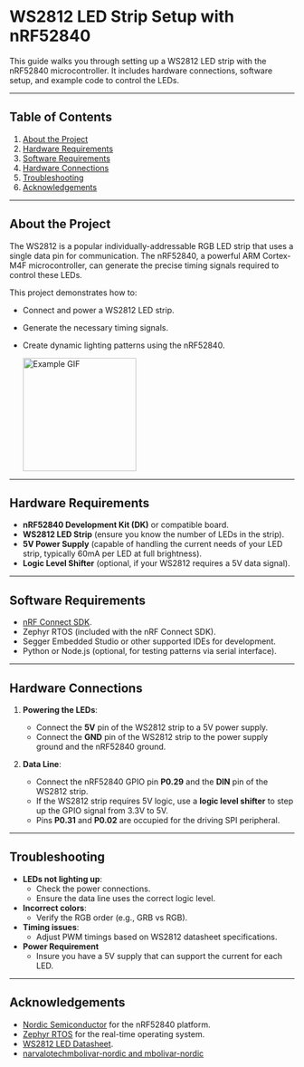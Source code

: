 
# WS2812 LED Strip Setup with nRF52840

This guide walks you through setting up a WS2812 LED strip with the nRF52840 microcontroller. It includes hardware connections, software setup, and example code to control the LEDs.

---

## Table of Contents

1. [About the Project](#about-the-project)
2. [Hardware Requirements](#hardware-requirements)
3. [Software Requirements](#software-requirements)
4. [Hardware Connections](#hardware-connections)
5. [Troubleshooting](#troubleshooting)
6. [Acknowledgements](#acknowledgements)

---

## About the Project

The WS2812 is a popular individually-addressable RGB LED strip that uses a single data pin for communication. The nRF52840, a powerful ARM Cortex-M4F microcontroller, can generate the precise timing signals required to control these LEDs. 

This project demonstrates how to:
- Connect and power a WS2812 LED strip.
- Generate the necessary timing signals.
- Create dynamic lighting patterns using the nRF52840.
  
    <img src="images/example.gif" alt="Example GIF" width="200">

---

## Hardware Requirements

- **nRF52840 Development Kit (DK)** or compatible board.
- **WS2812 LED Strip** (ensure you know the number of LEDs in the strip).
- **5V Power Supply** (capable of handling the current needs of your LED strip, typically 60mA per LED at full brightness).
- **Logic Level Shifter** (optional, if your WS2812 requires a 5V data signal).

---

## Software Requirements

- [nRF Connect SDK](https://developer.nordicsemi.com/nRF_Connect_SDK/).
- Zephyr RTOS (included with the nRF Connect SDK).
- Segger Embedded Studio or other supported IDEs for development.
- Python or Node.js (optional, for testing patterns via serial interface).

---

## Hardware Connections

1. **Powering the LEDs**:
   - Connect the **5V** pin of the WS2812 strip to a 5V power supply.
   - Connect the **GND** pin of the WS2812 strip to the power supply ground and the nRF52840 ground.

2. **Data Line**:
   - Connect the nRF52840 GPIO pin **P0.29** and the **DIN** pin of the WS2812 strip.
   - If the WS2812 strip requires 5V logic, use a **logic level shifter** to step up the GPIO signal from 3.3V to 5V.
   - Pins **P0.31** and **P0.02** are occupied for the driving SPI peripheral.

---

## Troubleshooting

- **LEDs not lighting up**:
  - Check the power connections.
  - Ensure the data line uses the correct logic level.
- **Incorrect colors**:
  - Verify the RGB order (e.g., GRB vs RGB).
- **Timing issues**:
  - Adjust PWM timings based on WS2812 datasheet specifications.
- **Power Requirement**
  - Insure you have a 5V supply that can support the current for each LED.

---

## Acknowledgements

- [Nordic Semiconductor](https://www.nordicsemi.com/) for the nRF52840 platform.
- [Zephyr RTOS](https://zephyrproject.org/) for the real-time operating system.
- [WS2812 LED Datasheet](https://cdn-shop.adafruit.com/datasheets/WS2812.pdf).
- [narvalotechmbolivar-nordic and mbolivar-nordic](https://github.com/nrfconnect/sdk-zephyr/tree/v3.3.99-ncs1-1/samples/drivers/led_ws2812/boards)
